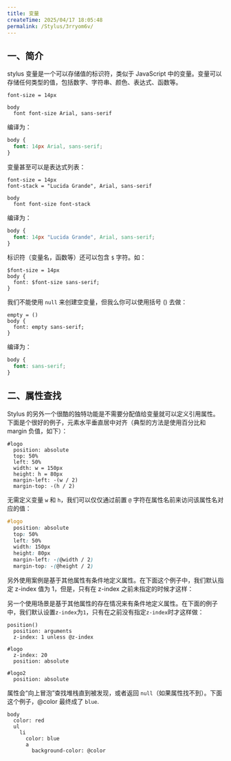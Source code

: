 ```yaml
---
title: 变量
createTime: 2025/04/17 18:05:48
permalink: /Stylus/3rryom6v/
---
```


## 一、简介

stylus 变量是一个可以存储值的标识符，类似于 JavaScript 中的变量。变量可以存储任何类型的值，包括数字、字符串、颜色、表达式、函数等。

```styl
font-size = 14px

body
  font font-size Arial, sans-serif
```

编译为：

```css
body {
  font: 14px Arial, sans-serif;
}
```

变量甚至可以是表达式列表：

```styl
font-size = 14px
font-stack = "Lucida Grande", Arial, sans-serif

body
  font font-size font-stack
```

编译为：

```css
body {
  font: 14px "Lucida Grande", Arial, sans-serif;
}
```

标识符（变量名，函数等）还可以包含 `$` 字符。如：

```
$font-size = 14px
body {
  font: $font-size sans-serif;
}
```

我们不能使用 `null` 来创建空变量，但我么你可以使用括号 () 去做：

```styl
empty = ()
body {
  font: empty sans-serif;
}
```

编译为：

```css
body {
  font: sans-serif;
}
```

## 二、属性查找

Stylus 的另外一个很酷的独特功能是不需要分配值给变量就可以定义引用属性。下面是个很好的例子，元素水平垂直居中对齐（典型的方法是使用百分比和 margin 负值，如下）：

```styl
#logo
  position: absolute
  top: 50%
  left: 50%
  width: w = 150px
  height: h = 80px
  margin-left: -(w / 2)
  margin-top: -(h / 2)
```

无需定义变量 `w` 和 `h`，我们可以仅仅通过前置 `@` 字符在属性名前来访问该属性名对应的值：

```css
#logo
  position: absolute
  top: 50%
  left: 50%
  width: 150px
  height: 80px
  margin-left: -(@width / 2)
  margin-top: -(@height / 2)
```

另外使用案例是基于其他属性有条件地定义属性。在下面这个例子中，我们默认指定 z-index 值为 1，但是，只有在 z-index 之前未指定的时候才这样：

另一个使用场景是基于其他属性的存在情况来有条件地定义属性。在下面的例子中，我们默认设置`z-index`为`1`，只有在之前没有指定`z-index`时才这样做：

```styl
position()
  position: arguments
  z-index: 1 unless @z-index

#logo
  z-index: 20
  position: absolute

#logo2
  position: absolute
```

属性会“向上冒泡”查找堆栈直到被发现，或者返回 `null`（如果属性找不到）。下面这个例子，@color 最终成了 `blue`.

```styl
body
  color: red
  ul
    li
      color: blue
      a
        background-color: @color
```
